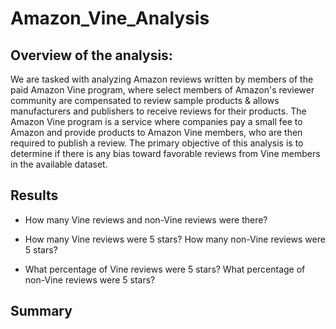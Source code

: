 # Amazon_Vine_Analysis
## Overview of the analysis:
We are tasked with analyzing Amazon reviews written by members of the paid Amazon Vine program, where select members of Amazon's reviewer community are compensated to review sample products & allows manufacturers and publishers to receive reviews for their products. The Amazon Vine program is a service where companies pay a small fee to Amazon and provide products to Amazon Vine members, who are then required to publish a review. The primary objective of this analysis is to determine if there is any bias toward favorable reviews from Vine members in the available dataset.

## Results 
  - How many Vine reviews and non-Vine reviews were there?


  - How many Vine reviews were 5 stars? How many non-Vine reviews were 5 stars?


  - What percentage of Vine reviews were 5 stars? What percentage of non-Vine reviews were 5 stars?


## Summary
